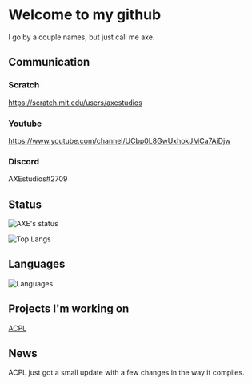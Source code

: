 # Welcome to my github

I go by a couple names, but just call me axe.

## Communication
### Scratch
https://scratch.mit.edu/users/axestudios
### Youtube
https://www.youtube.com/channel/UCbp0L8GwUxhokJMCa7AiDjw
### Discord
AXEstudios#2709

## Status
![AXE's status](https://github-readme-stats.vercel.app/api?username=RJmsG&show_icons=true&include_all_commits=true)

![Top Langs](https://github-readme-stats.vercel.app/api/top-langs/?username=RJmsG&langs_count=1000&layout=compact)

## Languages

![Languages](https://skillicons.dev/icons?i=python,c)

## Projects I'm working on

[ACPL](https://github.com/RJmsG/ACPL)


## News

ACPL just got a small update with a few changes in the way it compiles.
